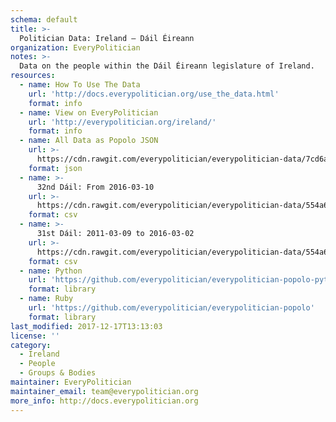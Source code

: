 ```yaml
---
schema: default
title: >-
  Politician Data: Ireland — Dáil Éireann
organization: EveryPolitician
notes: >-
  Data on the people within the Dáil Éireann legislature of Ireland.
resources:
  - name: How To Use The Data
    url: 'http://docs.everypolitician.org/use_the_data.html'
    format: info
  - name: View on EveryPolitician
    url: 'http://everypolitician.org/ireland/'
    format: info
  - name: All Data as Popolo JSON
    url: >-
      https://cdn.rawgit.com/everypolitician/everypolitician-data/7cd6ab4cea36728baec99e68303f02e90683f06c/data/Ireland/Dail/ep-popolo-v1.0.json
    format: json
  - name: >-
      32nd Dáil: From 2016-03-10
    url: >-
      https://cdn.rawgit.com/everypolitician/everypolitician-data/554a6cb306153130ac5558e4c015471d63e57cb7/data/Ireland/Dail/term-32.csv
    format: csv
  - name: >-
      31st Dáil: 2011-03-09 to 2016-03-02
    url: >-
      https://cdn.rawgit.com/everypolitician/everypolitician-data/554a6cb306153130ac5558e4c015471d63e57cb7/data/Ireland/Dail/term-31.csv
    format: csv
  - name: Python
    url: 'https://github.com/everypolitician/everypolitician-popolo-python'
    format: library
  - name: Ruby
    url: 'https://github.com/everypolitician/everypolitician-popolo'
    format: library
last_modified: 2017-12-17T13:13:03
license: ''
category:
  - Ireland
  - People
  - Groups & Bodies
maintainer: EveryPolitician
maintainer_email: team@everypolitician.org
more_info: http://docs.everypolitician.org
---
```

